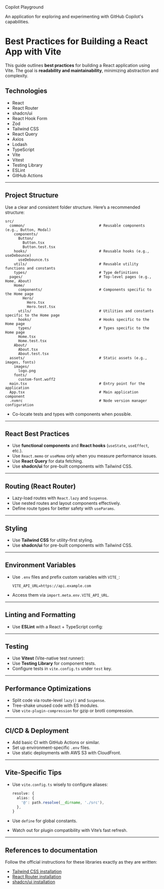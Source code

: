 Copilot Playground

An application for exploring and experimenting with GitHub Copilot's capabilities.

# Best Practices for Building a React App with Vite

This guide outlines **best practices** for building a React application using Vite. The goal is **readability and maintainability**, minimizing abstraction and complexity.

## Technologies

- React
- React Router
- shadcn/ui
- React Hook Form
- Zod
- Tailwind CSS
- React Query
- Axios
- Lodash
- TypeScript
- Vite
- Vitest
- Testing Library
- ESLint
- GitHub Actions

---

## Project Structure

Use a clear and consistent folder structure. Here’s a recommended structure:

```
src/
  common/                                  # Reusable components (e.g., Button, Modal)
    components/
      Button/
        Button.tsx
        Button.test.tsx
    hooks/                                 # Reusable hooks (e.g., useDebounce)
      useDebounce.ts
    utils/                                 # Reusable utility functions and constants
    types/                                 # Type definitions
  pages/                                   # Top-level pages (e.g., Home, About)
    Home/
      components/                          # Components specific to the Home page
        Hero/
          Hero.tsx
          Hero.test.tsx
      utils/                               # Utilities and constants specific to the Home page
      hooks/                               # Hooks specific to the Home page
      types/                               # Types specific to the Home page
      Home.tsx
      Home.test.tsx
    About/
      About.tsx
      About.test.tsx
  assets/                                  # Static assets (e.g., images, fonts)
    images/
      logo.png
    fonts/
      custom-font.woff2
  main.tsx                                 # Entry point for the application
  App.tsx                                  # Main application component
  .nvmrc                                   # Node version manager configuration
```

- Co-locate tests and types with components when possible.

---

## React Best Practices

- Use **functional components** and **React hooks** (`useState`, `useEffect`, etc.).
- Use `React.memo` or `useMemo` only when you measure performance issues.
- Use **React Query** for data fetching.
- Use **shadcn/ui** for pre-built components with Tailwind CSS.

---

## Routing (React Router)

- Lazy-load routes with `React.lazy` and `Suspense`.
- Use nested routes and layout components effectively.
- Define route types for better safety with `useParams`.

---

## Styling

- Use **Tailwind CSS** for utility-first styling.
- Use **shadcn/ui** for pre-built components with Tailwind CSS.

---

## Environment Variables

- Use `.env` files and prefix custom variables with `VITE_`:

  ```
  VITE_API_URL=https://api.example.com
  ```

- Access them via `import.meta.env.VITE_API_URL`.

---

## Linting and Formatting

- Use **ESLint** with a React + TypeScript config:

---

## Testing

- Use **Vitest** (Vite-native test runner):
- Use **Testing Library** for component tests.
- Configure tests in `vite.config.ts` under `test` key.

---

## Performance Optimizations

- Split code via route-level `lazy()` and `Suspense`.
- Tree-shake unused code with ES modules.
- Use `vite-plugin-compression` for gzip or brotli compression.

---

## CI/CD & Deployment

- Add basic CI with GitHub Actions or similar.
- Set up environment-specific `.env` files.
- Use static deployments with AWS S3 with CloudFront.

---

## Vite-Specific Tips

- Use `vite.config.ts` wisely to configure aliases:

  ```ts
  resolve: {
    alias: {
      '@': path.resolve(__dirname, './src'),
    },
  }
  ```

- Use `define` for global constants.
- Watch out for plugin compatibility with Vite’s fast refresh.

---

## References to documentation

Follow the official instructions for these libraries exactly as they are written:

- [Tailwind CSS installation](https://tailwindcss.com/docs/installation/using-vite)
- [React Router installation](https://reactrouter.com/start/declarative/installation)
- [shadcn/ui installation](https://ui.shadcn.com/docs/installation/vite)

